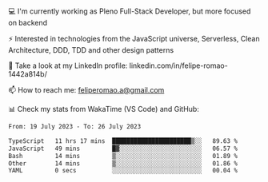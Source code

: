 💻 I'm currently working as Pleno Full-Stack Developer, but more focused on backend

⚡ Interested in technologies from the JavaScript universe, Serverless, Clean Architecture, DDD, TDD and other design patterns

👥 Take a look at my LinkedIn profile: linkedin.com/in/felipe-romao-1442a814b/

📫 How to reach me: feliperomao.a@gmail.com

📊 Check my stats from WakaTime (VS Code) and GitHub:

<!--START_SECTION:waka-->

```txt
From: 19 July 2023 - To: 26 July 2023

TypeScript   11 hrs 17 mins  ██████████████████████▒░░   89.63 %
JavaScript   49 mins         █▓░░░░░░░░░░░░░░░░░░░░░░░   06.57 %
Bash         14 mins         ▒░░░░░░░░░░░░░░░░░░░░░░░░   01.89 %
Other        14 mins         ▒░░░░░░░░░░░░░░░░░░░░░░░░   01.86 %
YAML         0 secs          ░░░░░░░░░░░░░░░░░░░░░░░░░   00.04 %
```

<!--END_SECTION:waka-->
